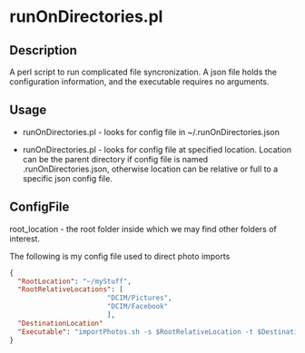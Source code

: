 # runOnDirectories.pl

## Description
A perl script to run complicated file syncronization.  A json file holds the configuration information, and the executable requires no arguments.

## Usage

 * runOnDirectories.pl - looks for config file in ~/.runOnDirectories.json

 * runOnDirectories.pl <location> - looks for config file at specified location.  Location can be the parent directory if config file is named .runOnDirectories.json, otherwise location can be relative or full to a specific json config file.

## ConfigFile
  root_location  - the root folder inside which we may find other folders of interest.

  The following is my config file used to direct photo imports
  ```json
  {
    "RootLocation": "~/myStuff",
    "RootRelativeLocations": [
                          "DCIM/Pictures",
                          "DCIM/Facebook"
                          ],
    "DestinationLocation"
    "Executable": "importPhotos.sh -s $RootRelativeLocation -t $DestinationLocation"
  }
  ```
